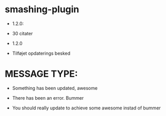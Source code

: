 # smashing-plugin
- 1.2.0:
* 30 citater

- 1.2.0
* Tilføjet opdaterings besked







# MESSAGE TYPE:
- <div class="updated notice"> <p>Something has been updated, awesome</p> </div>
- <div class="error notice"> <p>There has been an error. Bummer</p> </div>
- <div class="update-nag notice"> <p>You should really update to achieve some awesome instad of bummer</p> </div>
